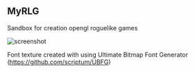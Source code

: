 MyRLG
-----

Sandbox for creation opengl roguelike games 

![screenshot](http://uvadzucumi.bam-m.com/img/screen04.png)

Font texture created with using Ultimate Bitmap Font Generator (https://github.com/scriptum/UBFG)